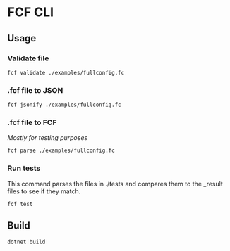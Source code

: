 # FCF CLI

## Usage

### Validate file

```
fcf validate ./examples/fullconfig.fc
```

### .fcf file to JSON

```
fcf jsonify ./examples/fullconfig.fc
```

### .fcf file to FCF

*Mostly for testing purposes*

```
fcf parse ./examples/fullconfig.fc
```

### Run tests

This command parses the files in ./tests and compares them to the _result files to see if they match.

```
fcf test
```

## Build 

```
dotnet build
```